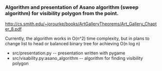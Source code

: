 ### Algorithm and presentation of Asano algorithm (sweep algorithm) for visibility polygon from the point.

http://cs.smith.edu/~jorourke/books/ArtGalleryTheorems/Art_Gallery_Chapter_8.pdf


Currently, the algorithm works in O(n^2) time complexity, but in plans to change list to head or balanced binary tree for achieving O(n log n)
 

* src/presentation.py -- presentation written with pygame
* src/visability.py:asano_algorithm -- algorithm for finding visibility polygon
